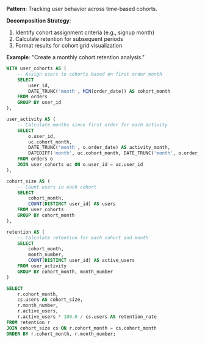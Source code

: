 **Pattern**: Tracking user behavior across time-based cohorts.

**Decomposition Strategy**:

1. Identify cohort assignment criteria (e.g., signup month)
2. Calculate retention for subsequent periods
3. Format results for cohort grid visualization

**Example**: "Create a monthly cohort retention analysis."

```SQL
WITH user_cohorts AS (
    -- Assign users to cohorts based on first order month
    SELECT
        user_id,
        DATE_TRUNC('month', MIN(order_date)) AS cohort_month
    FROM orders
    GROUP BY user_id
),

user_activity AS (
    -- Calculate months since first order for each activity
    SELECT
        o.user_id,
        uc.cohort_month,
        DATE_TRUNC('month', o.order_date) AS activity_month,
        DATEDIFF('month', uc.cohort_month, DATE_TRUNC('month', o.order_date)) AS month_number
    FROM orders o
    JOIN user_cohorts uc ON o.user_id = uc.user_id
),

cohort_size AS (
    -- Count users in each cohort
    SELECT
        cohort_month,
        COUNT(DISTINCT user_id) AS users
    FROM user_cohorts
    GROUP BY cohort_month
),

retention AS (
    -- Calculate retention for each cohort and month
    SELECT
        cohort_month,
        month_number,
        COUNT(DISTINCT user_id) AS active_users
    FROM user_activity
    GROUP BY cohort_month, month_number
)

SELECT
    r.cohort_month,
    cs.users AS cohort_size,
    r.month_number,
    r.active_users,
    r.active_users * 100.0 / cs.users AS retention_rate
FROM retention r
JOIN cohort_size cs ON r.cohort_month = cs.cohort_month
ORDER BY r.cohort_month, r.month_number;
```
